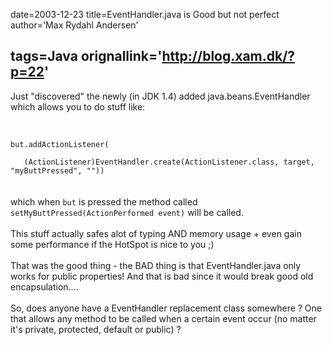 date=2003-12-23
title=EventHandler.java is Good but not perfect
author='Max Rydahl Andersen'

tags=Java 
orignallink='http://blog.xam.dk/?p=22'
---
<div><p>Just "discovered" the newly (in JDK 1.4) added java.beans.EventHandler which allows you to do stuff like:<br><br><code><br>
but.addActionListener(<br>
&#160;&#160;&#160;(ActionListener)EventHandler.create(ActionListener.class, target, "myButtPressed", ""))<br></code><br><br>
which when <code>but</code> is pressed the method called <code>setMyButtPressed(ActionPerformed event)</code> will be called.<br><br>
This stuff actually safes alot of typing AND memory usage + even gain some performance if the HotSpot is nice to you ;)<br><br>
That was the good thing - the BAD thing is that EventHandler.java only works for public properties! And that is bad since it would break good old encapsulation....<br><br>
So, does anyone have a EventHandler replacement class somewhere ? One that allows any method to be called when a certain event occur (no matter it's private, protected, default or public) ?</p></div>
